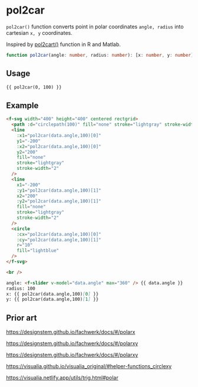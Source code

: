 # pol2car

`pol2car()` function converts point in polar coordinates `angle, radius` into cartesian `x, y` coordinates.

Inspired by [pol2cart()](https://rdrr.io/cran/useful/man/pol2cart.html) function in R and Matlab.

```ts
function pol2car(angle: number, radius: number): [x: number, y: number];
```

## Usage

```md
{{ pol2car(0, 100) }}
```

## Example

```md
<f-svg width="400" height="400" centered rectgrid>
  <path :d="circlepath(100)" fill="none" stroke="lightgray" stroke-width="2" />
  <line
    :x1="pol2car(data.angle,100)[0]"
    y1="-200"
    :x2="pol2car(data.angle,100)[0]"
    y2="200"
    fill="none"
    stroke="lightgray"
    stroke-width="2"
  />
  <line
    x1="-200"
    :y1="pol2car(data.angle,100)[1]"
    x2="200"
    :y2="pol2car(data.angle,100)[1]"
    fill="none"
    stroke="lightgray"
    stroke-width="2"
  />
  <circle
    :cx="pol2car(data.angle,100)[0]"
    :cy="pol2car(data.angle,100)[1]"
    r="10"
    fill="lightblue"
  />
</f-svg>

<br />

angle: <f-slider v-model="data.angle" max="360" /> {{ data.angle }}
radius: 100
x: {{ pol2car(data.angle,100)[0] }}
y: {{ pol2car(data.angle,100)[1] }}
```

## Prior art

https://designstem.github.io/fachwerk/docs/#/polarx

https://designstem.github.io/fachwerk/docs/#/polarxy

https://designstem.github.io/fachwerk/docs/#/polarxy

https://visualia.github.io/visualia_original/#helper-functions_circlexy

https://visualia.netlify.app/utils/trig.html#polar
